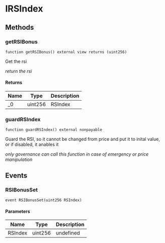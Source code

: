 # IRSIndex









## Methods

### getRSIBonus

```solidity
function getRSIBonus() external view returns (uint256)
```

Get the rsi

*return the rsi*


#### Returns

| Name | Type | Description |
|---|---|---|
| _0 | uint256 | RSIndex |

### guardRSIndex

```solidity
function guardRSIndex() external nonpayable
```

Guard the RSI, so it cannot be changed from price and put it to inital value, or if disabled, it anables it

*only governance can call this function in case of emergency or price manipulation*




## Events

### RSIBonusSet

```solidity
event RSIBonusSet(uint256 RSIndex)
```





#### Parameters

| Name | Type | Description |
|---|---|---|
| RSIndex  | uint256 | undefined |



